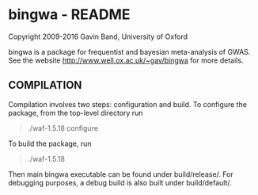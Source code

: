 # bingwa - README
Copyright 2009-2016 Gavin Band, University of Oxford

bingwa is a package for frequentist and bayesian meta-analysis of GWAS.
See the website <http://www.well.ox.ac.uk/~gav/bingwa> for more details.

## COMPILATION

Compilation involves two steps: configuration and build.
To configure the package, from the top-level directory run
> ./waf-1.5.18 configure

To build the package, run
> ./waf-1.5.18

Then main bingwa executable can be found under build/release/.  For debugging purposes, a debug build is also built under build/default/.

